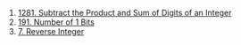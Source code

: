 
1. [1281. Subtract the Product and Sum of Digits of an Integer](https://leetcode.com/problems/subtract-the-product-and-sum-of-digits-of-an-integer/description/)
2. [191. Number of 1 Bits](https://leetcode.com/problems/number-of-1-bits/description/)
3. [7. Reverse Integer](https://leetcode.com/problems/reverse-integer/description/)
